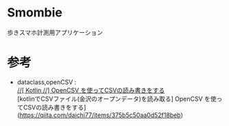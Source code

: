 # Smombie
歩きスマホ計測用アプリケーション

# 参考  
- dataclass,openCSV :   
[//[ Kotlin //] OpenCSV を使ってCSVの読み書きをする](http://wild-data-chase.com/index.php/2019/06/15/post-860/)  
[kotlinでCSVファイル(金沢のオープンデータ)を読み取る] OpenCSV を使ってCSVの読み書きをする](https://qiita.com/daichi77/items/375b5c50aa0d52f18beb)
